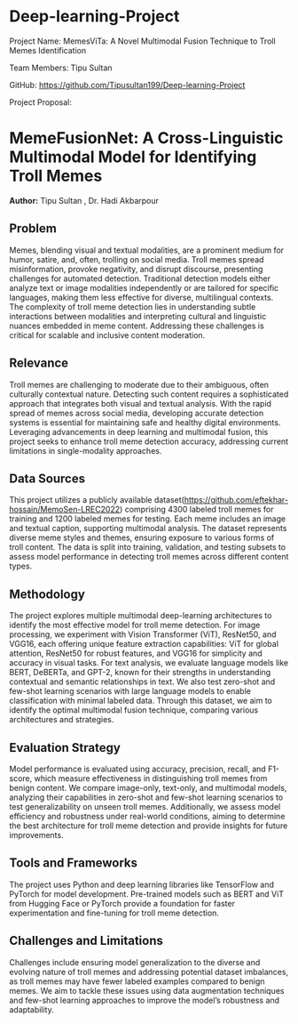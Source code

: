 # Deep-learning-Project

Project Name: MemesViTa: A Novel Multimodal Fusion Technique to Troll Memes Identification

Team Members: Tipu Sultan

GitHub: https://github.com/Tipusultan199/Deep-learning-Project

Project Proposal:

# MemeFusionNet: A Cross-Linguistic Multimodal Model for Identifying Troll Memes

**Author:** Tipu Sultan  , Dr. Hadi Akbarpour


## Problem
Memes, blending visual and textual modalities, are a prominent medium for humor, satire, and, often, trolling on social media. Troll memes spread misinformation, provoke negativity, and disrupt discourse, presenting challenges for automated detection. Traditional detection models either analyze text or image modalities independently or are tailored for specific languages, making them less effective for diverse, multilingual contexts. The complexity of troll meme detection lies in understanding subtle interactions between modalities and interpreting cultural and linguistic nuances embedded in meme content. Addressing these challenges is critical for scalable and inclusive content moderation.

## Relevance

Troll memes are challenging to moderate due to their ambiguous, often culturally contextual nature. Detecting such content requires a sophisticated approach that integrates both visual and textual analysis. With the rapid spread of memes across social media, developing accurate detection systems is essential for maintaining safe and healthy digital environments. Leveraging advancements in deep learning and multimodal fusion, this project seeks to enhance troll meme detection accuracy, addressing current limitations in single-modality approaches.

## Data Sources

This project utilizes a publicly available dataset(https://github.com/eftekhar-hossain/MemoSen-LREC2022) comprising 4300 labeled troll memes for training and 1200 labeled memes for testing. Each meme includes an image and textual caption, supporting multimodal analysis. The dataset represents diverse meme styles and themes, ensuring exposure to various forms of troll content. The data is split into training, validation, and testing subsets to assess model performance in detecting troll memes across different content types.

## Methodology

The project explores multiple multimodal deep-learning architectures to identify the most effective model for troll meme detection. For image processing, we experiment with Vision Transformer (ViT), ResNet50, and VGG16, each offering unique feature extraction capabilities: ViT for global attention, ResNet50 for robust features, and VGG16 for simplicity and accuracy in visual tasks. For text analysis, we evaluate language models like BERT, DeBERTa, and GPT-2, known for their strengths in understanding contextual and semantic relationships in text. We also test zero-shot and few-shot learning scenarios with large language models to enable classification with minimal labeled data. Through this dataset, we aim to identify the optimal multimodal fusion technique, comparing various architectures and strategies.

## Evaluation Strategy

Model performance is evaluated using accuracy, precision, recall, and F1-score, which measure effectiveness in distinguishing troll memes from benign content. We compare image-only, text-only, and multimodal models, analyzing their capabilities in zero-shot and few-shot learning scenarios to test generalizability on unseen troll memes. Additionally, we assess model efficiency and robustness under real-world conditions, aiming to determine the best architecture for troll meme detection and provide insights for future improvements.

## Tools and Frameworks

The project uses Python and deep learning libraries like TensorFlow and PyTorch for model development. Pre-trained models such as BERT and ViT from Hugging Face or PyTorch provide a foundation for faster experimentation and fine-tuning for troll meme detection.

## Challenges and Limitations

Challenges include ensuring model generalization to the diverse and evolving nature of troll memes and addressing potential dataset imbalances, as troll memes may have fewer labeled examples compared to benign memes. We aim to tackle these issues using data augmentation techniques and few-shot learning approaches to improve the model’s robustness and adaptability.
